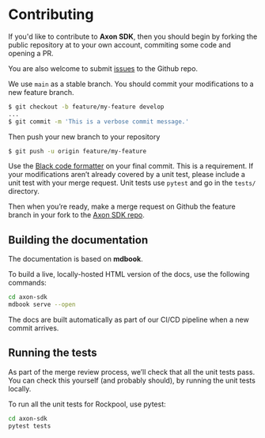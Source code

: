 
# Contributing

If you'd like to contribute to **Axon SDK**, then you should begin by forking the public repository at to your own account, commiting some code and opening a PR.

You are also welcome to submit [issues](https://github.com/neucom-aps/axon-sdk/issues) to the Github repo.

We use `main` as a stable branch. You should commit your modifications to a new feature branch.

```bash
$ git checkout -b feature/my-feature develop
...
$ git commit -m 'This is a verbose commit message.'
```

Then push your new branch to your repository

```bash
$ git push -u origin feature/my-feature
```

Use the [Black code formatter](https://github.com/psf/black) on your final commit. This is a requirement. If your modifications aren’t already covered by a unit test, please include a unit test with your merge request. Unit tests use `pytest` and go in the `tests/` directory.

Then when you’re ready, make a merge request on Github the feature branch in your fork to the [Axon SDK repo](https://github.com/neucom-aps/axon-sdk).


## Building the documentation

The documentation is based on **mdbook**.

To build a live, locally-hosted HTML version of the docs, use the following commands:

```bash
cd axon-sdk
mdbook serve --open
```

The docs are built automatically as part of our CI/CD pipeline when a new commit arrives.

## Running the tests

As part of the merge review process, we’ll check that all the unit tests pass. You can check this yourself (and probably should), by running the unit tests locally.

To run all the unit tests for Rockpool, use pytest:

```bash
cd axon-sdk
pytest tests
```

